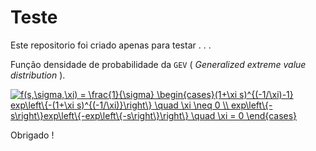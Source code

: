 # Teste

Este repositorio foi criado apenas para testar . . .

Função densidade de probabilidade da <code>GEV</code> (<i> Generalized extreme value distribution </i>).

<a href="https://www.codecogs.com/eqnedit.php?latex=f(s,\sigma,\xi)&space;=&space;\frac{1}{\sigma}&space;\begin{cases}(1&plus;\xi&space;s)^{(-1/\xi)-1}&space;exp\left\{-(1&plus;\xi&space;s)^{(-1/\xi)}\right\}&space;\quad&space;\xi&space;\neq&space;0&space;\\&space;exp\left\{-s\right\}exp\left\{-exp\left\{-s\right\}\right\}&space;\quad&space;\xi&space;=&space;0&space;\end{cases}" target="_blank"><img src="https://latex.codecogs.com/gif.latex?f(s,\sigma,\xi)&space;=&space;\frac{1}{\sigma}&space;\begin{cases}(1&plus;\xi&space;s)^{(-1/\xi)-1}&space;exp\left\{-(1&plus;\xi&space;s)^{(-1/\xi)}\right\}&space;\quad&space;\xi&space;\neq&space;0&space;\\&space;exp\left\{-s\right\}exp\left\{-exp\left\{-s\right\}\right\}&space;\quad&space;\xi&space;=&space;0&space;\end{cases}" title="f(s,\sigma,\xi) = \frac{1}{\sigma} \begin{cases}(1+\xi s)^{(-1/\xi)-1} exp\left\{-(1+\xi s)^{(-1/\xi)}\right\} \quad \xi \neq 0 \\ exp\left\{-s\right\}exp\left\{-exp\left\{-s\right\}\right\} \quad \xi = 0 \end{cases}" /></a>


Obrigado !

